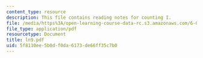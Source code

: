 ```yaml
---
content_type: resource
description: This file contains reading notes for counting I.
file: /media/https%3A/open-learning-course-data-rc.s3.amazonaws.com/6-042j-mathematics-for-computer-science-fall-2005/5f8110ee5b0df0da6173de66ff35c7b0_ln9.pdf
file_type: application/pdf
resourcetype: Document
title: ln9.pdf
uid: 5f8110ee-5b0d-f0da-6173-de66ff35c7b0
---
```

